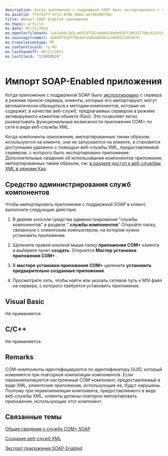 ```yaml
---
description: Когда приложение с поддержкой SOAP было экспортировано с сервера в режиме прокси-сервера, клиенты, которые его импортируют, могут автоматически обращаться к методам компонентов, которые он содержит, в качестве веб-служб, предлагаемых сервером в режиме активируемого клиентом объекта (Као). Это позволяет легко развертывать функциональные возможности приложения COM+ по сети в виде веб-службы XML.
ms.assetid: 7f4783f7-4f53-4f0b-bb64-ae7903097d6c
title: Импорт SOAP-Enabled приложения
ms.topic: article
ms.date: 05/31/2018
ms.openlocfilehash: 1a41a60c2b5ca69197582a684920e9e935f28631779bc632810049f1a7d03945
ms.sourcegitcommit: e6600f550f79bddfe58bd4696ac50dd52cb03d7e
ms.translationtype: MT
ms.contentlocale: ru-RU
ms.lasthandoff: 08/11/2021
ms.locfileid: "119858924"
---
```

# <a name="importing-a-soap-enabled-application"></a>Импорт SOAP-Enabled приложения

Когда приложение с поддержкой SOAP было [экспортировано](exporting-a-soap-enabled-application.md) с сервера в режиме прокси-сервера, клиенты, которые его импортируют, могут автоматически обращаться к методам компонентов, которые он содержит, в качестве веб-служб, предлагаемых сервером в режиме активируемого клиентом объекта (Као). Это позволяет легко развертывать функциональные возможности приложения COM+ по сети в виде веб-службы XML.

Когда компоненты приложения, импортированные таким образом, используются на клиенте, они не запускаются на клиенте, а становятся доступными удаленно с помощью веб-службы XML, предоставляемой сервером, с которого было экспортировано приложение. Дополнительные сведения об использовании компонентов приложения, импортированных таким образом, см. [в разделе доступ к веб-службам XML в режиме Као](accessing-xml-web-services-in-cao-mode.md).

## <a name="component-services-administrative-tool"></a>Средство администрирования служб компонентов

Чтобы импортировать приложение с поддержкой SOAP в клиент, выполните следующие действия.

1.  В дереве консоли средства администрирования "службы компонентов" в разделе " **службы компонентов**" Откройте папку, связанную с клиентским компьютером, на котором нужно установить приложение.

2.  Щелкните правой кнопкой мыши папку **приложения COM+** клиента и выберите пункт **создать**. Откроется **Мастер установки приложения COM+** .

3.  В **мастере установки приложения COM+** щелкните **установить предварительно созданные приложения**.

4.  Просмотрите сеть, чтобы найти или указать сетевой путь к MSI файл на сервере, с которого требуется установить приложение.

## <a name="visual-basic"></a>Visual Basic

Не применяется.

## <a name="cc"></a>C/C++

Не применяется.

## <a name="remarks"></a>Remarks

COM-компоненты идентифицируются по идентификатору GUID, который изменяется при повторной компиляции компонентов. Если перекомпилируется настроенный COM-компонент, предоставляемый в виде XML, клиентские приложения, использующие ее, будут нарушены. Поэтому при перекомпиляции компонента, предоставляемого в виде веб-службы XML, клиенты должны повторно импортировать приложения, использующие этот компонент.

## <a name="related-topics"></a>Связанные темы

<dl> <dt>

[Общие сведения о службе COM+ SOAP](com--soap-service-overview.md)
</dt> <dt>

[Создание веб-служб XML](creating-xml-web-services.md)
</dt> <dt>

[Экспорт приложения SOAP-Enabled](exporting-a-soap-enabled-application.md)
</dt> </dl>

 

 




